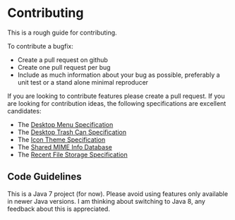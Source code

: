 Contributing
============

This is a rough guide for contributing.

To contribute a bugfix:
- Create a pull request on github
- Create one pull request per bug
- Include as much information about your bug as possible, preferably a
  unit test or a stand alone minimal reproducer

If you are looking to contribute features please create a pull
request. If you are looking for contribution ideas, the following
specifications are excellent candidates:

- The [Desktop Menu Specification](https://www.freedesktop.org/wiki/Specifications/menu-spec/)
- The [Desktop Trash Can Specification](https://www.freedesktop.org/wiki/Specifications/trash-spec/)
- The [Icon Theme Specification](http://www.freedesktop.org/wiki/Specifications/icon-theme-spec/)
- The [Shared MIME Info Database](https://www.freedesktop.org/wiki/Specifications/shared-mime-info-spec/)
- The [Recent File Storage Specification](https://www.freedesktop.org/wiki/Specifications/recent-file-spec/)

Code Guidelines
---------------

This is a Java 7 project (for now). Please avoid using features only
available in newer Java versions. I am thinking about switching to
Java 8, any feedback about this is appreciated.
